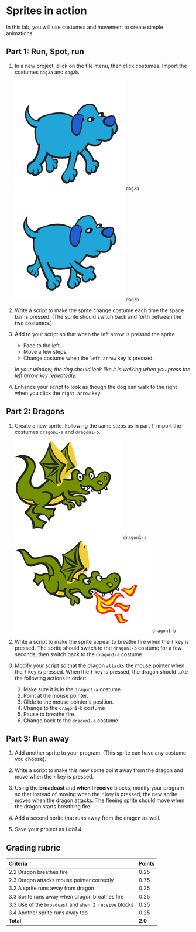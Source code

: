 # Sprites in action

In this lab, you will use costumes and movement to create simple animations.

## Part 1: Run, Spot, run

1. In a new project, click on the file menu, then click costumes.  Import the costumes `dog2a` and `dog2b`.

    ![Dog2a](images/dog2a.svg)
    `dog2a`
    ![Dog2b](images/dog2b.svg)
    `dog2b`

2. Write a script to make the sprite change costume each time the space bar is pressed. (The sprite should switch back and forth between the two costumes.)

3. Add to your script so that when the left arrow is pressed the sprite

    * Face to the left.
    * Move a few steps.
    * Change costume when the `left arrow` key is pressed.

    _In your window, the dog should look like it is walking when you press the left arrow key repeatedly._

4. Enhance your script to look as though the dog can walk to the right when you click the `right arrow` key.

## Part 2: Dragons

1. Create a new sprite. Following the same steps as in part 1, import the costumes `dragon1-a` and `dragon1-b`.

    ![Dragon 1-a](images/dragon1a.svg)
    `dragon1-a`
    ![Dragon 1-b](images/dragon1b.svg)
    `dragon1-b`

2. Write a script to make the sprite appear to breathe fire when the `f` key is pressed.  The sprite should switch to the `dragon1-b` costume for a few seconds, then switch back to the `dragon1-a` costume.

3. Modify your script so that the dragon `attacks` the mouse pointer when the `f` key is pressed. When the `f` key is pressed, the dragon should take the following actions in order:

    1. Make sure it is in the `dragon1-a` costume.
    2. Point at the mouse pointer.
    3. Glide to the mouse pointer's position.
    4. Change to the `dragon1-b` costume
    5. Pause to breathe fire.
    6. Change back to the `dragon1-a` costume

## Part 3: Run away

1. Add another sprite to your program.  (This sprite can have any costume you choose).

2. Write a script to make this new sprite point away from the dragon and move when the `r` key is pressed.

3. Using the **broadcast** and **when I receive** blocks, modify your program so that instead of moving when the `r` key is pressed, the new sprite moves when the dragon attacks.  The fleeing sprite should move when the dragon starts breathing fire.

4. Add a second sprite that runs away from the dragon as well.

5. Save your project as _Lab1.4_.

## Grading rubric

| **Criteria**   |  Points   |
| :------------------ | :--- |
| 2.2 Dragon breathes fire | 0.25 |
| 2.3 Dragon attacks mouse pointer correctly  | 0.75 |
| 3.2 A sprite runs away from dragon  | 0.25  |
| 3.3 Sprite runs away when dragon breathes fire  | 0.25 |
| 3.3 Use of the `broadcast` and `when I receive` blocks  | 0.25 |
| 3.4 Another sprite runs away too  | 0.25 |
| **Total** | **2.0** |
